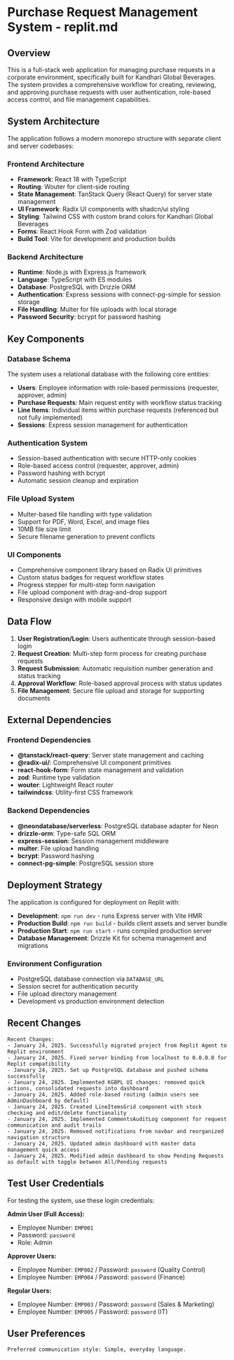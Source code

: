 # Purchase Request Management System - replit.md

## Overview

This is a full-stack web application for managing purchase requests in a corporate environment, specifically built for Kandhari Global Beverages. The system provides a comprehensive workflow for creating, reviewing, and approving purchase requests with user authentication, role-based access control, and file management capabilities.

## System Architecture

The application follows a modern monorepo structure with separate client and server codebases:

### Frontend Architecture
- **Framework**: React 18 with TypeScript
- **Routing**: Wouter for client-side routing
- **State Management**: TanStack Query (React Query) for server state management
- **UI Framework**: Radix UI components with shadcn/ui styling
- **Styling**: Tailwind CSS with custom brand colors for Kandhari Global Beverages
- **Forms**: React Hook Form with Zod validation
- **Build Tool**: Vite for development and production builds

### Backend Architecture
- **Runtime**: Node.js with Express.js framework
- **Language**: TypeScript with ES modules
- **Database**: PostgreSQL with Drizzle ORM
- **Authentication**: Express sessions with connect-pg-simple for session storage
- **File Handling**: Multer for file uploads with local storage
- **Password Security**: bcrypt for password hashing

## Key Components

### Database Schema
The system uses a relational database with the following core entities:
- **Users**: Employee information with role-based permissions (requester, approver, admin)
- **Purchase Requests**: Main request entity with workflow status tracking
- **Line Items**: Individual items within purchase requests (referenced but not fully implemented)
- **Sessions**: Express session management for authentication

### Authentication System
- Session-based authentication with secure HTTP-only cookies
- Role-based access control (requester, approver, admin)
- Password hashing with bcrypt
- Automatic session cleanup and expiration

### File Upload System
- Multer-based file handling with type validation
- Support for PDF, Word, Excel, and image files
- 10MB file size limit
- Secure filename generation to prevent conflicts

### UI Components
- Comprehensive component library based on Radix UI primitives
- Custom status badges for request workflow states
- Progress stepper for multi-step form navigation
- File upload component with drag-and-drop support
- Responsive design with mobile support

## Data Flow

1. **User Registration/Login**: Users authenticate through session-based login
2. **Request Creation**: Multi-step form process for creating purchase requests
3. **Request Submission**: Automatic requisition number generation and status tracking
4. **Approval Workflow**: Role-based approval process with status updates
5. **File Management**: Secure file upload and storage for supporting documents

## External Dependencies

### Frontend Dependencies
- **@tanstack/react-query**: Server state management and caching
- **@radix-ui/**: Comprehensive UI component primitives
- **react-hook-form**: Form state management and validation
- **zod**: Runtime type validation
- **wouter**: Lightweight React router
- **tailwindcss**: Utility-first CSS framework

### Backend Dependencies
- **@neondatabase/serverless**: PostgreSQL database adapter for Neon
- **drizzle-orm**: Type-safe SQL ORM
- **express-session**: Session management middleware
- **multer**: File upload handling
- **bcrypt**: Password hashing
- **connect-pg-simple**: PostgreSQL session store

## Deployment Strategy

The application is configured for deployment on Replit with:
- **Development**: `npm run dev` - runs Express server with Vite HMR
- **Production Build**: `npm run build` - builds client assets and server bundle
- **Production Start**: `npm run start` - runs compiled production server
- **Database Management**: Drizzle Kit for schema management and migrations

### Environment Configuration
- PostgreSQL database connection via `DATABASE_URL`
- Session secret for authentication security
- File upload directory management
- Development vs production environment detection

## Recent Changes

```
Recent Changes:
- January 24, 2025. Successfully migrated project from Replit Agent to Replit environment
- January 24, 2025. Fixed server binding from localhost to 0.0.0.0 for Replit compatibility 
- January 24, 2025. Set up PostgreSQL database and pushed schema successfully
- January 24, 2025. Implemented KGBPL UI changes: removed quick actions, consolidated requests into dashboard
- January 24, 2025. Added role-based routing (admin users see AdminDashboard by default)
- January 24, 2025. Created LineItemsGrid component with stock checking and edit/delete functionality
- January 24, 2025. Implemented CommentsAuditLog component for request communication and audit trails
- January 24, 2025. Removed notifications from navbar and reorganized navigation structure
- January 24, 2025. Updated admin dashboard with master data management quick access
- January 24, 2025. Modified admin dashboard to show Pending Requests as default with toggle between All/Pending requests
```

## Test User Credentials

For testing the system, use these login credentials:

**Admin User (Full Access):**
- Employee Number: `EMP001`
- Password: `password`
- Role: Admin

**Approver Users:**
- Employee Number: `EMP002` / Password: `password` (Quality Control)
- Employee Number: `EMP004` / Password: `password` (Finance)

**Regular Users:**
- Employee Number: `EMP003` / Password: `password` (Sales & Marketing)
- Employee Number: `EMP005` / Password: `password` (IT)

## User Preferences

```
Preferred communication style: Simple, everyday language.
```